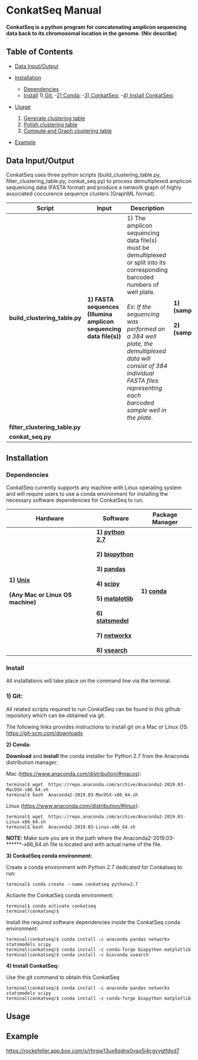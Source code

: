 ConkatSeq Manual
================

#### ConkatSeq is a python program for concatenating amplicon sequencing data back to its chromosomal location in the genome. (Niv describe) 

Table of Contents
-----------------

- [Data Input/Output](#inputandoutput)
- [Installation](#installation)
  - [Dependencies](##hardware)
  - [Install](#install)
     1)[ Git:](#git)
      -[2) Conda:](#conda)
      -[3) ConkatSeq:](#conkatseq)
      -[4) Install ConkatSeq:](#installconkatseq)     
- [Usage](#usage)
  1. [Generate clustering table](#table)
  2. [Polish clustering table](#polish)
  3. [Compute and Graph clustering table](#graph)

- [Example](#example)
  

## <a name="inputandoutput"></a> Data Input/Output


ConkatSeq uses three python scripts (build_clustering_table.py, filter_clustering_table.py, conkat_seq.py) to process demultiplexed amplicon sequencing data (FASTA format) and produce a network graph of highly associated coccurence sequence clusters (GraphML format).  


|**Script**|**Input**|**Description**|**Output**|**Description**|
|---|---|---|---|---|
|**build_clustering_table.py**|**1) FASTA sequences (Illumina amplicon sequencing data file(s))**| 1) The amplicon sequencing data file(s) must be demultiplexed or split into its corresponding barcoded numbers of well plate. <br/><br/> *Ex: If the sequencing was performed on a 384 well plate, the demultiplexed data will consist of 384 individual FASTA files representing each barcoded sample well in the plate.*|**1) (sample_name)_OTU.txt**  <br/><br/> **2) (sample_name)_OTU.fna** | **1)Domain clustering table** <br/><br/>  **2) Domain centroid sequences** 
|**filter_clustering_table.py**| 
|**conkat_seq.py**|



## <a name="input"></a> Installation

### <a name="hardware"></a> Dependencies

ConkatSeq currently supports any machine with Linux operating system and will require users to use a conda environment for installing the necessary software dependencies for ConkatSeq to run. 

|**Hardware**|**Software**|**Package Manager**|
|---|---|---|
|**1) [Unix](https://www.linux.org/pages/download/)** <br/><br/> **(Any Mac or Linux OS machine)**|**1) [python 2.7](https://www.python.org/download/releases/2.7/)**  <br/><br/>  **2) [biopython](https://biopython.org/)** <br/><br/>  **3) [pandas](https://pandas.pydata.org)** <br/><br/> **4) [scipy](https://www.scipy.org/)** <br/><br/>  **5) [matplotlib](https://matplotlib.org/)** <br/><br/> **6) [statsmodel](https://www.statsmodels.org/stable/index.html)** <br/><br/> **7) [networkx](https://networkx.github.io/)** <br/><br/> **8) [vsearch](https://github.com/torognes/vsearch)**  | **1) [conda](https://conda.io/en/latest/)** 

### <a name="install"></a> Install

All installations will take place on the command line via the terminal.

### <a name="git"></a> **1) Git:** 

All related scripts required to run ConkatSeq can be found in this github repository which can be obtained via git. 

The following links provides instructions to install git on a Mac or Linux OS: https://git-scm.com/downloads

**2) Conda:** 

**Download** and **install** the conda installer for Python 2.7 from the Anaconda distribution manager:

Mac (https://www.anaconda.com/distribution/#macos): 

```
terminal$ wget  https://repo.anaconda.com/archive/Anaconda2-2019.03-MacOSX-x86_64.sh
terminal$ bash  Anaconda2-2019.03-MacOSX-x86_64.sh
```

Linux (https://www.anaconda.com/distribution/#linux): 

```
terminal$ wget  https://repo.anaconda.com/archive/Anaconda2-2019.03-Linux-x86_64.sh
terminal$ bash  Anaconda2-2019.03-Linux-x86_64.sh
```
**NOTE:** Make sure you are in the path where the Anaconda2-2019.03-******-x86_64.sh file is located and with actual name of the file.

**3) ConkatSeq conda environment:** 

Create a conda environment with Python 2.7 dedicated for Conkatseq to run:

```
terminal$ conda create --name conkatseq python=2.7
```
Actiavte the ConkatSeq conda environment:

```
terminal$ conda activate conkatseq
terminal(conkatseq)$
```

Install the required software dependencies inside the ConkatSeq conda environment: 

```
terminal(conkatseq)$ conda install -c anaconda pandas networkx statsmodels scipy
terminal(conkatseq)$ conda install -c conda-forge biopython matplotlib  
terminal(conkatseq)$ conda install -c bioconda vsearch
```

**4) Install ConkatSeq:** 

Use the git command to obtain this ConkatSeq 

```
terminal(conkatseq)$ conda install -c anaconda pandas networkx statsmodels scipy
terminal(conkatseq)$ conda install -c conda-forge biopython matplotlib  
```

## <a name="input"></a> Usage



## <a name="input"></a> Example


https://rockefeller.app.box.com/s/rhrgw13ux6qdns0vax5i4cgyvgtfdyd7





